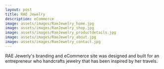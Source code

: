 ```yaml
---
layout: post
title: RAE Jewelry
description: eCommerce
image: assets/images/RaeJewelry_home.jpg
image: assets/images/RaeJewelry_shop.jpg
image: assets/images/RaeJewelry_productdetails.jpg
image: assets/images/RaeJewelry_about.jpg
image: assets/images/RaeJewelry_contact.jpg
---
```


RAE Jewerly's branding and eCommerce site was designed and built for an entrepreneur who handcrafts jewelry that has been inspired by her travels.
